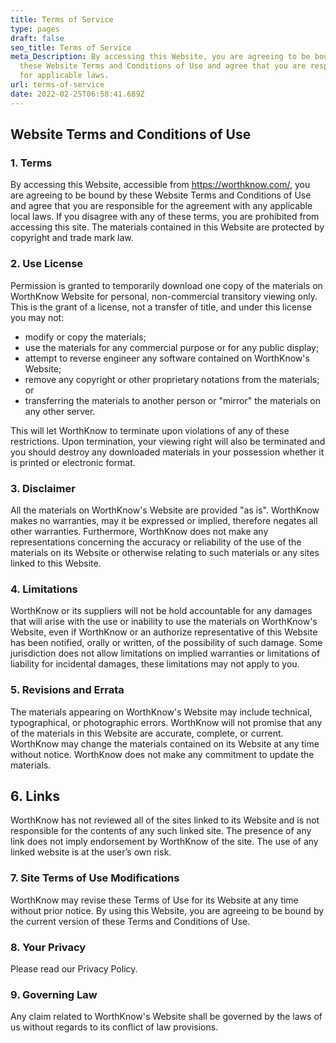 ```yaml
---
title: Terms of Service
type: pages
draft: false
seo_title: Terms of Service
meta_Description: By accessing this Website, you are agreeing to be bound by
  these Website Terms and Conditions of Use and agree that you are responsible
  for applicable laws.
url: terms-of-service
date: 2022-02-25T06:58:41.689Z
---
```

## **Website Terms and Conditions of Use**

### **1. Terms**

By accessing this Website, accessible from https://worthknow.com/, you are agreeing to be bound by these Website Terms and Conditions of Use and agree that you are responsible for the agreement with any applicable local laws. If you disagree with any of these terms, you are prohibited from accessing this site. The materials contained in this Website are protected by copyright and trade mark law.

### **2. Use License**

Permission is granted to temporarily download one copy of the materials on WorthKnow Website for personal, non-commercial transitory viewing only. This is the grant of a license, not a transfer of title, and under this license you may not:

* modify or copy the materials;
* use the materials for any commercial purpose or for any public display;
* attempt to reverse engineer any software contained on WorthKnow's Website;
* remove any copyright or other proprietary notations from the materials; or
* transferring the materials to another person or "mirror" the materials on any other server.

This will let WorthKnow to terminate upon violations of any of these restrictions. Upon termination, your viewing right will also be terminated and you should destroy any downloaded materials in your possession whether it is printed or electronic format.

### **3. Disclaimer**

All the materials on WorthKnow's Website are provided "as is". WorthKnow makes no warranties, may it be expressed or implied, therefore negates all other warranties. Furthermore, WorthKnow does not make any representations concerning the accuracy or reliability of the use of the materials on its Website or otherwise relating to such materials or any sites linked to this Website.

### **4. Limitations**

WorthKnow or its suppliers will not be hold accountable for any damages that will arise with the use or inability to use the materials on WorthKnow's Website, even if WorthKnow or an authorize representative of this Website has been notified, orally or written, of the possibility of such damage. Some jurisdiction does not allow limitations on implied warranties or limitations of liability for incidental damages, these limitations may not apply to you.

### **5. Revisions and Errata**

The materials appearing on WorthKnow's Website may include technical, typographical, or photographic errors. WorthKnow will not promise that any of the materials in this Website are accurate, complete, or current. WorthKnow may change the materials contained on its Website at any time without notice. WorthKnow does not make any commitment to update the materials.

## 6. Links

WorthKnow has not reviewed all of the sites linked to its Website and is not responsible for the contents of any such linked site. The presence of any link does not imply endorsement by WorthKnow of the site. The use of any linked website is at the user’s own risk.

### **7. Site Terms of Use Modifications**

WorthKnow may revise these Terms of Use for its Website at any time without prior notice. By using this Website, you are agreeing to be bound by the current version of these Terms and Conditions of Use.

### **8. Your Privacy**

Please read our Privacy Policy.

### **9. Governing Law**

Any claim related to WorthKnow's Website shall be governed by the laws of us without regards to its conflict of law provisions.